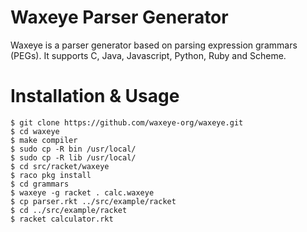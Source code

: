 # Waxeye Parser Generator

Waxeye is a parser generator based on parsing expression grammars (PEGs). It
supports C, Java, Javascript, Python, Ruby and Scheme.

# Installation & Usage

```shell
$ git clone https://github.com/waxeye-org/waxeye.git
$ cd waxeye
$ make compiler
$ sudo cp -R bin /usr/local/
$ sudo cp -R lib /usr/local/
$ cd src/racket/waxeye
$ raco pkg install
$ cd grammars
$ waxeye -g racket . calc.waxeye
$ cp parser.rkt ../src/example/racket
$ cd ../src/example/racket
$ racket calculator.rkt
```
